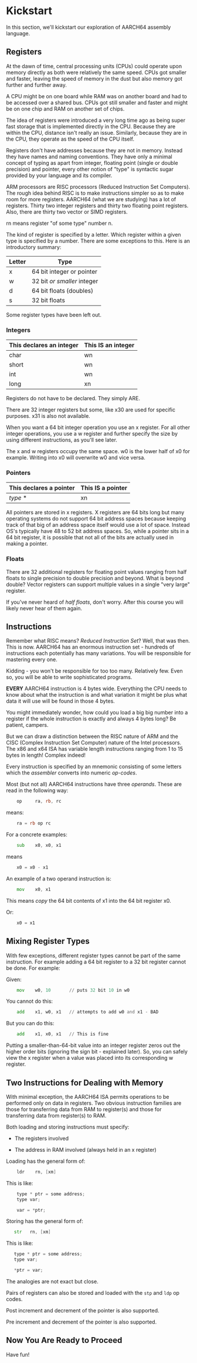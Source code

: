 # Kickstart

In this section, we'll kickstart our exploration of AARCH64 assembly
language.

## Registers

At the dawn of time, central processing units (CPUs) could operate upon
memory directly as both were relatively the same speed. CPUs got smaller
and faster, leaving the speed of memory in the dust but also memory got
further and further away.

A CPU might be on one board while RAM was on another board and had to be
accessed over a shared bus. CPUs got still smaller and faster and might
be on one chip and RAM on another set of chips.

The idea of registers were introduced a very long time ago as being
super fast storage that is implemented directly in the CPU. Because they
are within the CPU, distance isn't really an issue. Similarly, because
they are in the CPU, they operate as the speed of the CPU itself.

Registers don't have addresses because they are not in memory. Instead
they have names and naming conventions. They have only a minimal concept
of typing as apart from integer, floating point (single or double
precision) and pointer, every other notion of "type" is syntactic sugar
provided by your language and its compiler.

ARM processors are RISC processors (Reduced Instruction Set Computers).
The rough idea behind RISC is to make instructions simpler so as to make
room for more registers. AARCH64 (what we are studying) has a lot of
registers. Thirty two integer registers and thirty two floating point
registers. Also, there are thirty two vector or SIMD registers.

rn means register "of some type" number n.

The kind of register is specified by a letter. Which register within a
given type is specified by a number. There are some exceptions to this.
Here is an introductory summary:

| Letter | Type |
| ------ | ---- |
| x | 64 bit integer or pointer |
| w | 32 bit *or smaller* integer |
| d | 64 bit floats (doubles) |
| s | 32 bit floats |

Some register types have been left out.

### Integers

| This declares an integer | This IS an integer |
| ------------------------ | ------------------ |
| char  | wn |
| short | wn |
| int   | wn |
| long  | xn |

Registers do not have to be declared. They simply ARE.

There are 32 integer registers but some, like x30 are used for specific
purposes. x31 is also not available.

When you want a 64 bit integer operation you use an x register. For all
other integer operations, you use a w register and further specify the
size by using different instructions, as you'll see later.

The x and w registers occupy the same space. w0 is the lower half of
x0 for example. Writing into x0 will overwrite w0 and vice versa.

### Pointers

| This declares a pointer | This IS a pointer |
| ------------------------ | ------------------ |
| *type* *  | xn |

All pointers are stored in x registers. X registers are 64 bits long but
many operating systems do not support 64 bit address spaces because
keeping track of that big of an address space itself would use a lot of
space. Instead OS's typically have 48 to 52 bit address spaces. So,
while a pointer sits in a 64 bit register, it is possible that not all
of the bits are actually used in making a pointer.

### Floats

There are 32 additional registers for floating point values ranging from
half floats to single precision to  double precision and beyond. What is
beyond double? Vector registers can support multiple values in a single
"very large" register.

If you've never heard of *half floats*, don't worry. After this course
you will likely never hear of them again.

## Instructions

Remember what RISC means? *Reduced Instruction Set*? Well, that was
then. This is now. AARCH64 has an enormous instruction set - hundreds of
instructions each potentially has many variations. You will be
responsible for mastering every one.

Kidding - you won't be responsible for too too many. Relatively few.
Even so, you will be able to write sophisticated programs.

**EVERY** AARCH64 instruction is 4 bytes wide. Everything the CPU needs
to know about what the instruction is and what variation it might be
plus what data it will use will be found in those 4 bytes.

You might immediately wonder, how could you load a big big number into
a register if the whole instruction is exactly and always 4 bytes long?
Be patient, campers.

But we can draw a distinction between the RISC nature of ARM and the
CISC (Complex Instruction Set Computer) nature of the Intel processors.
The x86 and x64 ISA has variable length instructions ranging from 1 to
15 bytes in length! Complex indeed!

Every instruction is specified by an mnemonic consisting of some letters
which the *assembler* converts into numeric *op-codes*.

Most (but not all) AARCH64 instructions have three *operands*. These
are read in the following way:

```asm
    op     ra, rb, rc
```

means:

```asm
    ra = rb op rc
```

For a concrete examples:

```asm
    sub    x0, x0, x1
```

means

```asm
    x0 = x0 - x1
```

An example of a two operand instruction is:

```asm
    mov    x0, x1
```

This means *copy* the 64 bit contents of x1 into the 64 bit register x0.

Or:

```asm
    x0 = x1
```

## Mixing Register Types

With few exceptions, different register types cannot be part of the same
instruction. For example adding a 64 bit register to a 32 bit register
cannot be done. For example:

Given:

```asm
    mov    w0, 10       // puts 32 bit 10 in w0
```

You cannot do this:

```asm
    add    x1, w0, x1   // attempts to add w0 and x1 - BAD
```

But you can do this:

```asm
    add    x1, x0, x1   // This is fine
```

Putting a smaller-than-64-bit value into an integer register zeros out
the higher order bits (ignoring the sign bit - explained later). So, you
can safely view the x register when a value was placed into its
corresponding w register.

## Two Instructions for Dealing with Memory

With minimal exception, the AARCH64 ISA permits operations to be
performed only on data in registers. Two obvious instruction families
are those for transferring data from RAM to register(s) and those for
transferring data from register(s) to RAM.

Both loading and storing instructions must specify:

* The registers involved

* The address in RAM involved (always held in an x register)

Loading has the general form of:

```asm
    ldr    rn, [xm]
```

This is like:

```c
    type * ptr = some address;
    type var;

    var = *ptr;
```

Storing has the general form of:

```asm
   str   rn, [xm]
```

This is like:

```c
   type * ptr = some address;
   type var;

   *ptr = var;
```

The analogies are not exact but close.

Pairs of registers can also be stored and loaded with the `stp` and
`ldp` op codes.

Post increment and decrement of the pointer is also supported.

Pre increment and decrement of the pointer is also supported.

## Now You Are Ready to Proceed

Have fun!
